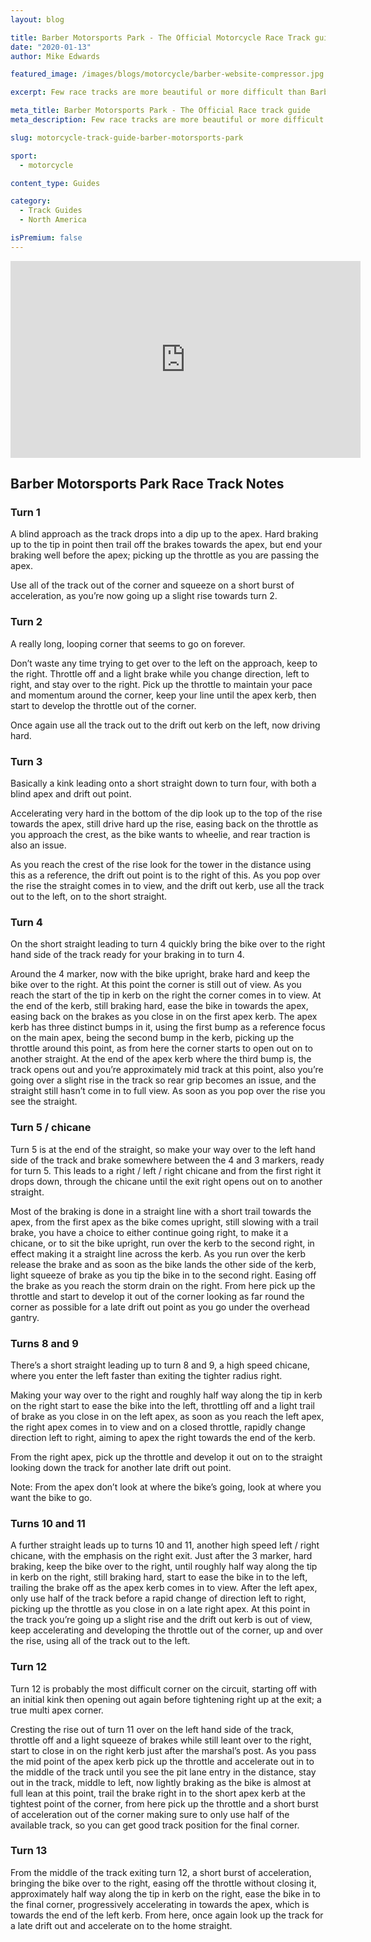 ```yaml
---
layout: blog

title: Barber Motorsports Park - The Official Motorcycle Race Track guide
date: "2020-01-13"
author: Mike Edwards

featured_image: /images/blogs/motorcycle/barber-website-compressor.jpg

excerpt: Few race tracks are more beautiful or more difficult than Barber Motorsports Park.  Find out all the secrets the pros use to find a fast lap around this highly technical and fast race track.

meta_title: Barber Motorsports Park - The Official Race track guide
meta_description: Few race tracks are more beautiful or more difficult than Barber Motorsports Park.  Find out all the secrets the pros use to find a fast lap around this highly technical and fast race track.

slug: motorcycle-track-guide-barber-motorsports-park

sport:
  - motorcycle

content_type: Guides

category:
  - Track Guides
  - North America

isPremium: false
---
```


<iframe title="Blog iFrame" id="videoIframe" width="560" height="315" src="https://www.youtube.com/embed/9rihdgFqy0M" frameborder="0" allow="accelerometer; autoplay; encrypted-media; gyroscope; picture-in-picture" allowfullscreen></iframe>

## Barber Motorsports Park Race Track Notes

### Turn 1

A blind approach as the track drops into a dip up to the apex. Hard braking up to the tip in point then trail off the brakes towards the apex, but end your braking well before the apex; picking up the throttle as you are passing the apex.

Use all of the track out of the corner and squeeze on a short burst of acceleration, as you’re now going up a slight rise towards turn 2.

### Turn 2

A really long, looping corner that seems to go on forever.

Don’t waste any time trying to get over to the left on the approach, keep to the right. Throttle off and a light brake while you change direction, left to right, and stay over to the right. Pick up the throttle to maintain your pace and momentum around the corner, keep your line until the apex kerb, then start to develop the throttle out of the corner.

Once again use all the track out to the drift out kerb on the left, now driving hard.

### Turn 3

Basically a kink leading onto a short straight down to turn four, with both a blind apex and drift out point.

Accelerating very hard in the bottom of the dip look up to the top of the rise towards the apex, still drive hard up the rise, easing back on the throttle as you approach the crest, as the bike wants to wheelie, and rear traction is also an issue.

As you reach the crest of the rise look for the tower in the distance using this as a reference, the drift out point is to the right of this. As you pop over the rise the straight comes in to view, and the drift out kerb, use all the track out to the left, on to the short straight.

### Turn 4

On the short straight leading to turn 4 quickly bring the bike over to the right hand side of the track ready for your braking in to turn 4.

Around the 4 marker, now with the bike upright, brake hard and keep the bike over to the right. At this point the corner is still out of view. As you reach the start of the tip in kerb on the right the corner comes in to view. At the end of the kerb, still braking hard, ease the bike in towards the apex, easing back on the brakes as you close in on the first apex kerb. The apex kerb has three distinct bumps in it, using the first bump as a reference focus on the main apex, being the second bump in the kerb, picking up the throttle around this point, as from here the corner starts to open out on to another straight. At the end of the apex kerb where the third bump is, the track opens out and you’re approximately mid track at this point, also you’re going over a slight rise in the track so rear grip becomes an issue, and the straight still hasn’t come in to full view. As soon as you pop over the rise you see the straight.

### Turn 5 / chicane

Turn 5 is at the end of the straight, so make your way over to the left hand side of the track and brake somewhere between the 4 and 3 markers, ready for turn 5. This leads to a right / left / right chicane and from the first right it drops down, through the chicane until the exit right opens out on to another straight.

Most of the braking is done in a straight line with a short trail towards the apex, from the first apex as the bike comes upright, still slowing with a trail brake, you have a choice to either continue going right, to make it a chicane, or to sit the bike upright, run over the kerb to the second right, in effect making it a straight line across the kerb. As you run over the kerb release the brake and as soon as the bike lands the other side of the kerb, light squeeze of brake as you tip the bike in to the second right. Easing off the brake as you reach the storm drain on the right. From here pick up the throttle and start to develop it out of the corner looking as far round the corner as possible for a late drift out point as you go under the overhead gantry.

### Turns 8 and 9

There’s a short straight leading up to turn 8 and 9, a high speed chicane, where you enter the left faster than exiting the tighter radius right.

Making your way over to the right and roughly half way along the tip in kerb on the right start to ease the bike into the left, throttling off and a light trail of brake as you close in on the left apex, as soon as you reach the left apex, the right apex comes in to view and on a closed throttle, rapidly change direction left to right, aiming to apex the right towards the end of the kerb.

From the right apex, pick up the throttle and develop it out on to the straight looking down the track for another late drift out point.

Note: From the apex don’t look at where the bike’s going, look at where you want the bike to go.

### Turns 10 and 11

A further straight leads up to turns 10 and 11, another high speed left / right chicane, with the emphasis on the right exit. Just after the 3 marker, hard braking, keep the bike over to the right, until roughly half way along the tip in kerb on the right, still braking hard, start to ease the bike in to the left, trailing the brake off as the apex kerb comes in to view. After the left apex, only use half of the track before a rapid change of direction left to right, picking up the throttle as you close in on a late right apex. At this point in the track you’re going up a slight rise and the drift out kerb is out of view, keep accelerating and developing the throttle out of the corner, up and over the rise, using all of the track out to the left.

### Turn 12

Turn 12 is probably the most difficult corner on the circuit, starting off with an initial kink then opening out again before tightening right up at the exit; a true multi apex corner.

Cresting the rise out of turn 11 over on the left hand side of the track, throttle off and a light squeeze of brakes while still leant over to the right, start to close in on the right kerb just after the marshal’s post. As you pass the mid point of the apex kerb pick up the throttle and accelerate out in to the middle of the track until you see the pit lane entry in the distance, stay out in the track, middle to left, now lightly braking as the bike is almost at full lean at this point, trail the brake right in to the short apex kerb at the tightest point of the corner, from here pick up the throttle and a short burst of acceleration out of the corner making sure to only use half of the available track, so you can get good track position for the final corner.

### Turn 13

From the middle of the track exiting turn 12, a short burst of acceleration, bringing the bike over to the right, easing off the throttle without closing it, approximately half way along the tip in kerb on the right, ease the bike in to the final corner, progressively accelerating in towards the apex, which is towards the end of the left kerb. From here, once again look up the track for a late drift out and accelerate on to the home straight.
